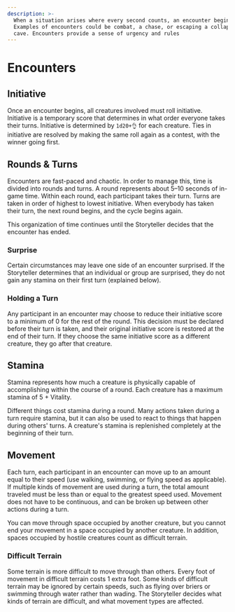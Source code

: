 ```yaml
---
description: >-
  When a situation arises where every second counts, an encounter begins.
  Examples of encounters could be combat, a chase, or escaping a collapsing
  cave. Encounters provide a sense of urgency and rules
---
```


# Encounters

## Initiative

Once an encounter begins, all creatures involved must roll initiative. Initiative is a temporary score that determines in what order everyone takes their turns. Initiative is determined by `1d20+👌` for each creature. Ties in initiative are resolved by making the same roll again as a contest, with the winner going first.

## Rounds & Turns

Encounters are fast-paced and chaotic. In order to manage this, time is divided into rounds and turns. A round represents about 5–10 seconds of in-game time. Within each round, each participant takes their turn. Turns are taken in order of highest to lowest initiative. When everybody has taken their turn, the next round begins, and the cycle begins again.

This organization of time continues until the Storyteller decides that the encounter has ended.

### Surprise

Certain circumstances may leave one side of an encounter surprised. If the Storyteller determines that an individual or group are surprised, they do not gain any stamina on their first turn \(explained below\).

### Holding a Turn

Any participant in an encounter may choose to reduce their initiative score to a minimum of 0 for the rest of the round. This decision must be declared before their turn is taken, and their original initiative score is restored at the end of their turn. If they choose the same initiative score as a different creature, they go after that creature.

## Stamina

Stamina represents how much a creature is physically capable of accomplishing within the course of a round. Each creature has a maximum stamina of 5 + Vitality.

Different things cost stamina during a round. Many actions taken during a turn require stamina, but it can also be used to react to things that happen during others' turns. A creature's stamina is replenished completely at the beginning of their turn.

## Movement

Each turn, each participant in an encounter can move up to an amount equal to their speed \(use walking, swimming, or flying speed as applicable\). If multiple kinds of movement are used during a turn, the total amount traveled must be less than or equal to the greatest speed used. Movement does not have to be continuous, and can be broken up between other actions during a turn.

You can move through space occupied by another creature, but you cannot end your movement in a space occupied by another creature. In addition, spaces occupied by hostile creatures count as difficult terrain.

### Difficult Terrain

Some terrain is more difficult to move through than others. Every foot of movement in difficult terrain costs 1 extra foot. Some kinds of difficult terrain may be ignored by certain speeds, such as flying over briers or swimming through water rather than wading. The Storyteller decides what kinds of terrain are difficult, and what movement types are affected.

